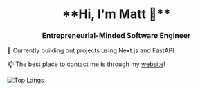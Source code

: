 <h1 style="text-align: center;">**Hi, I'm Matt 👋**</h1>
<h3 style="text-align: center;">Entrepreneurial-Minded Software Engineer</h3>

🌱 Currently building out projects using Next.js and FastAPI

📫 The best place to contact me is through my [website](https://mattmccartney.dev)!

[![Top Langs](https://github-readme-stats.vercel.app/api/top-langs/?username=matt-mccartney&layout=compact&theme=dark)](https://github.com/anuraghazra/github-readme-stats)

<!--
**MotionlessMatt/MotionlessMatt** is a ✨ _special_ ✨ repository because its `README.md` (this file) appears on your GitHub profile.

Here are some ideas to get you started:

- 🔭 I’m currently working on ...
- 🌱 I’m currently learning ...
- 👯 I’m looking to collaborate on ...
- 🤔 I’m looking for help with ...
- 💬 Ask me about ...
- 📫 How to reach me: ...
- 😄 Pronouns: ...
- ⚡ Fun fact: ...
-->
